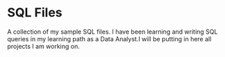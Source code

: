 # SQL Files

A collection of my sample SQL files. I have been learning and writing SQL queries in my learning path as a Data Analyst.I will be putting in here all projects I am working on.
